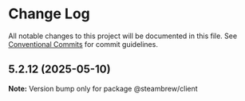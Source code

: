 # Change Log

All notable changes to this project will be documented in this file.
See [Conventional Commits](https://conventionalcommits.org) for commit guidelines.

## 5.2.12 (2025-05-10)

**Note:** Version bump only for package @steambrew/client
